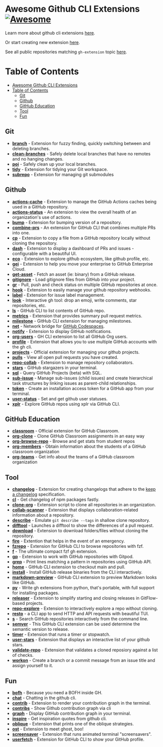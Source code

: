 # Awesome Github CLI Extensions [![Awesome](https://awesome.re/badge.svg)](https://awesome.re)

Learn more about github cli extensions [here](https://cli.github.com).

Or start creating new extension [here](https://docs.github.com/en/github-cli/github-cli/creating-github-cli-extensions).

See all public repositories matching `gh-extension` topic [here](https://github.com/topics/gh-extension).

Table of Contents
=================
- [Awesome Github CLI Extensions ](#awesome-github-cli-extensions-)
- [Table of Contents](#table-of-contents)
  - [Git](#git)
  - [Github](#github)
  - [GitHub Education](#github-education)
  - [Tool](#tool)
  - [Fun](#fun)
  
## Git

- [**branch**](https://github.com/mislav/gh-branch) - Extension for fuzzy finding, quickly switching between and deleting branches.
- [**clean-branches**](https://github.com/davidraviv/gh-clean-branches) - Safely delete local branches that have no remotes and no hanging changes.
- [**poi**](https://github.com/seachicken/gh-poi) - Safely clean up your local branches.
- [**tidy**](https://github.com/HaywardMorihara/gh-tidy) - Extension for tidying your Git workspace.
- [**subrepo**](https://github.com/teaglebuilt/gh-subrepo) - Extension for managing git submodules

## Github

- [**actions-cache**](https://github.com/actions/gh-actions-cache) - Extension to manage the GitHub Actions caches being used in a GitHub repository.
- [**actions-status**](https://github.com/rsese/gh-actions-status) - An extension to view the overall health of an organization's use of actions.
- [**bump**](https://github.com/johnmanjiro13/gh-bump) - Extension for bumping version of a repository.
- [**combine-prs**](https://github.com/rnorth/gh-combine-prs) - An extension for GitHub CLI that combines multiple PRs into one.
- [**cp**](https://github.com/mislav/gh-cp) - Extension to copy a file from a GitHub repository locally without cloning the repository.
- [**dash**](https://github.com/dlvhdr/gh-dash) - Extension to display a dashboard of PRs and issues - configurable with a beautiful UI.
- [**eco**](https://github.com/thatvegandev/gh-eco) - Extension to explore github ecosystem, like github profile, etc.
- [**gei**](https://github.com/github/gh-gei) - Extension to help you move your enterprise to GitHub Enterprise Cloud.
- [**get-asset**](https://github.com/chmouel/gh-get-asset) - Fetch an asset (ie: binary) from a GitHub release.
- [**gitignore**](https://github.com/garnertb/gh-gitignore) - Load gitignore files from GitHub into your project.
- [**gr**](https://github.com/sarumaj/gh-gr) - Pull, push and check status on multiple GitHub repositories at once.
- [**hook**](https://github.com/lucasmelin/gh-hook) - Extension to easily manage your github repository webhooks.
- [**label**](https://github.com/heaths/gh-label) - Extension for issue label management.
- [**look**](https://github.com/LangLangBart/gh-look) - Interactive gh tool: drop an emoji, write comments, star repositories, etc.
- [**ls**](https://github.com/wuwe1/gh-ls) - GitHub CLI to list contents of GitHub repo.
- [**metrics**](https://github.com/hectcastro/gh-metrics) - Extension that provides summary pull request metrics.
- [**milestone**](https://github.com/valeriobelli/gh-milestone) - GitHub CLI extension for managing milestones.
- [**net**](https://github.com/github/gh-net) - Network bridge for [GitHub Codespaces](https://github.com/features/codespaces).
- [**notify**](https://github.com/meiji163/gh-notify) - Extension to display GitHub notifications.
- [**org-users**](https://github.com/yermulnik/gh-org-users) - GH CLI extension to list all GitHub Org users.
- [**profile**](https://github.com/gabe565/gh-profile) - Extension that allows you to use multiple GitHub accounts with the gh cli.
- [**projects**](https://github.com/github/gh-projects) - Official extension for managing your github projects.
- [**pulls**](https://github.com/AaronMoat/gh-pulls) - View all open pull requests you have created.
- [**repo-collab**](https://github.com/mislav/gh-repo-collab) - Extension to manage repository collaborators.
- [**stars**](https://github.com/aymanbagabas/gh-stars) - GitHub stargazers in your terminal.
- [**sql**](https://github.com/KOBA789/gh-sql) - Query GitHub Projects (beta) with SQL.
- [**sub-issue**](https://github.com/yahsan2/gh-sub-issue) - Manage sub-issues (child issues) and create hierarchical task structures by linking issues as parent-child relationships.
- [**token**](https://github.com/Link-/gh-token) - Create an installation access token for a GitHub app from your terminal.
- [**user-status**](https://github.com/vilmibm/gh-user-status) - Set and get github user statuses.
- [**xplr**](https://github.com/sayanarijit/gh-xplr) - Explore GitHub repos using xplr via GitHub CLI.

## GitHub Education

* [**classroom**](https://github.com/github/gh-classroom) - Official extension for GitHub Classroom.
* [**org-clone**](https://github.com/gh-cli-for-education/gh-org-clone) - Clone GitHub Classroom assignments in an easy way
* [**org-browse-repo**](https://github.com/gh-cli-for-education/gh-org-browse-repo) -  Browse and get stats from student repos 
* [**org-members**](https://github.com/gh-cli-for-education/gh-org-members) - Obtain  information about the students of a GitHub classroom organization
* [**org-teams**](https://github.com/gh-cli-for-education/gh-org-teams) - Get info about the teams of a GitHub classroom organization

## Tool

- [**changelog**](https://github.com/chelnak/gh-changelog) - Extension for creating changelogs that adhere to the [keep a changelog](https://keepachangelog.com/en/1.0.0/) specification.
- [**cl**](https://github.com/tmkx/gh-cl) - Get changelog of npm packages fastly.
- [**clone-org**](https://github.com/matt-bartel/gh-clone-org) - Extension script to clone all repositories in an organization.
- [**collab-scanner**](https://github.com/nicokosi/gh-collab-scanner) - Extension that displays collaboration-related information about a repository.
- [**describe**](https://github.com/proudust/gh-describe) - Emulate `git describe --tags` in shallow clone repository.
- [**difftool**](https://github.com/speedyleion/gh-difftool) - Launches a difftool to show the differences of a pull request.
- [**download**](https://github.com/yuler/gh-download) - Extension to download folders/files without cloning the repository.
- [**fire**](https://github.com/maximousblk/gh-fire) - Extention that helps in the event of an emergency.
- [**fzrepo**](https://github.com/sheepla/gh-fzrepo) - Extension for GitHub CLI to browse repositories with fzf.
- [**f**](https://github.com/gennaro-tedesco/gh-f) - The ultimate compact fzf gh extension.
- [**gp**](https://github.com/gitpod-io/gh-gp) - Extension to work with GitHub repositories with Gitpod.
- [**grep**](https://github.com/k1LoW/gh-grep) - Print lines matching a pattern in repositories using GitHub API.
- [**home**](https://github.com/norwd/gh-home) - GitHub CLI extension to checkout main and pull.
- [**install**](https://github.com/redraw/gh-install) - Install GitHub release binaries from the CLI interactively.
- [**markdown-preview**](https://github.com/yusukebe/gh-markdown-preview) - GitHub CLI extension to preview Markdown looks like GitHub.
- [**py**](https://github.com/JessicaTegner/gh-py) - Write gh extensions from python, that's portable, with full support for installing packages.
- [**releaser**](https://github.com/carlsberg/gh-releaser) - Extension to simplify starting and closing releases in GitFlow-based projects.
- [**repo-explore**](https://github.com/samcoe/gh-repo-explore) - Extension to interactively explore a repo without cloning.
- [**resto**](https://github.com/abdfnx/gh-resto) - a CLI app to send HTTP and API requests with beautiful TUI.
- [**s**](https://github.com/gennaro-tedesco/gh-s) - Search GitHub repositories interactively from the command line.
- [**semver**](https://github.com/koozz/gh-semver) - This GitHub CLI extension can be used determine the semantic version to release.
- [**timer**](https://github.com/anmalkov/gh-timer) - Extension that runs a timer or stopwatch.
- [**user-stars**](https://github.com/korosuke613/gh-user-stars) - Extension that displays an interactive list of your github stars.
- [**validate-repo**](https://github.com/govindsme/gh-validate-repo) - Extension that validates a cloned reposiory against a list of checks.
- [**workon**](https://github.com/chmouel/gh-workon/) - Create a branch or a commit message from an issue title and assign yourself to it.

## Fun

- [**bofh**](https://github.com/fundor333/gh-bofh) - Because you need a BOFH inside GH.
- [**chat**](https://github.com/vilmibm/gh-chat) - Chatting in the github cli.
- [**contrib**](https://github.com/mislav/gh-contrib) - Extension to render your contribution graph in the terminal.
- [**contribs**](https://github.com/mintarchit/gh-contribs) - Show Github contribution graph via cli
- [**graph**](https://github.com/kawarimidoll/gh-graph) - Display GitHub contribution graph in your terminal.
- [**inspire**](https://github.com/lakuapik/gh-inspire) - Get inspiration quotes from github cli.
- [**oblique**](https://github.com/vilmibm/gh-oblique) - Extension that prints one of the oblique strategies.
- [**ost**](https://github.com/mattn/gh-ost) - Extension to meet ghost, boo!
- [**screensaver**](https://github.com/vilmibm/gh-screensaver) - Extension that runs animated terminal "screensavers".
- [**userfetch**](https://github.com/sheepla/gh-userfetch) - Extension for GitHub CLI to show your GitHub profile.
